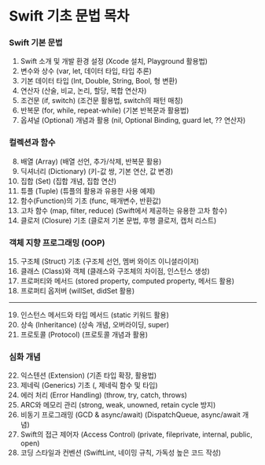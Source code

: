 # Swift 기초 문법 목차 
### Swift 기본 문법
1.	Swift 소개 및 개발 환경 설정 (Xcode 설치, Playground 활용법)
2.	변수와 상수 (var, let, 데이터 타입, 타입 추론)
3.	기본 데이터 타입 (Int, Double, String, Bool, 형 변환)
4.	연산자 (산술, 비교, 논리, 할당, 복합 연산자)
5.	조건문 (if, switch) (조건문 활용법, switch의 패턴 매칭)
6.	반복문 (for, while, repeat-while) (기본 반복문과 활용법)
7.	옵셔널 (Optional) 개념과 활용 (nil, Optional Binding, guard let, ?? 연산자)

### 컬렉션과 함수
8.	배열 (Array) (배열 선언, 추가/삭제, 반복문 활용)
9.	딕셔너리 (Dictionary) (키-값 쌍, 기본 연산, 값 변경)
10.	집합 (Set) (집합 개념, 집합 연산)
11.	튜플 (Tuple) (튜플의 활용과 유용한 사용 예제)
12.	함수(Function)의 기초 (func, 매개변수, 반환값)
13.	고차 함수 (map, filter, reduce) (Swift에서 제공하는 유용한 고차 함수)
14.	클로저 (Closure) 기초 (클로저 기본 문법, 후행 클로저, 캡처 리스트)

### 객체 지향 프로그래밍 (OOP)
15.	구조체 (Struct) 기초 (구조체 선언, 멤버 와이즈 이니셜라이저)
16.	클래스 (Class)와 객체 (클래스와 구조체의 차이점, 인스턴스 생성)
17.	프로퍼티와 메서드 (stored property, computed property, 메서드 활용)
18.	프로퍼티 옵저버 (willSet, didSet 활용)
---------
19.	인스턴스 메서드와 타입 메서드 (static 키워드 활용)
20.	상속 (Inheritance) (상속 개념, 오버라이딩, super)
21.	프로토콜 (Protocol) (프로토콜 개념과 활용)

### 심화 개념
22.	익스텐션 (Extension) (기존 타입 확장, 활용법)
23.	제네릭 (Generics) 기초 (<T>, 제네릭 함수 및 타입)
24.	에러 처리 (Error Handling) (throw, try, catch, throws)
25.	ARC와 메모리 관리 (strong, weak, unowned, retain cycle 방지)
26.	비동기 프로그래밍 (GCD & async/await) (DispatchQueue, async/await 개념)
27.	Swift의 접근 제어자 (Access Control) (private, fileprivate, internal, public, open)
28.	코딩 스타일과 컨벤션 (SwiftLint, 네이밍 규칙, 가독성 높은 코드 작성)
